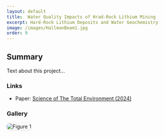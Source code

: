 ```yaml
---
layout: default
title:  Water Quality Impacts of Hrad-Rock Lithium Mining
excerpt: Hard-Rock Lithium Deposits and Water Geochemistry
image: /images/HallmanBeam1.jpg
order: 9
---
```


## Summary
Text about this project…

### Links
- Paper: <a href="https://doi.org/10.1016/j.scitotenv.2024.177281" target="_blank" rel="noopener">Science of The Total Environment (2024)</a>

### Gallery
<img src="/images/HallmanBeam1.jpg" alt="Figure 1" style="max-width:100%; border-radius:8px; box-shadow:0 1px 6px rgba(0,0,0,.12);" />
